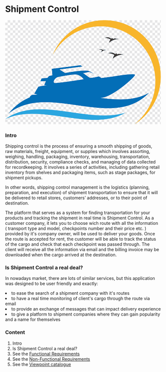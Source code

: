 # Shipment Control

[
![logo](https://github.com/isd-soft/shipment-control/blob/main/ShipmentControlfrontend/src/assets/shipment-controlll.png?raw=true)
](url)




### Intro

Shipping control is the process of ensuring a smooth shipping of goods, raw materials, freight, equipment, or supplies which involves assorting, weighing, handling, packaging, inventory, warehousing, transportation, distribution, security, compliance checks, and managing of data collected for recordkeeping. It involves a series of activities, including gathering retail inventory from shelves and packaging items, such as stage packages, for shipment pickups.

In other words, shipping control management is the logistics (planning, preparation, and execution) of shipment transportation to ensure that it will be delivered to retail stores, customers’ addresses, or to their point of destination. 

The platform that serves as a system for finding transportation for your products and tracking the shipment in real time is Shipment Control. As a customer company, it lets you to choose wich route with all the information ( transport type and model, checkpoints number and their price etc. ) provided by it's company owner, will be used to deliver your goods. Once the route is accepted for rent,  the customer will be able to track the status of the cargo and check that each checkpoint was passed through. The client will receive all the information via email and the billing invoice may be downloaded when the cargo arrived at the destination.


### Is Shipment Control a real deal?

In nowadays market, there are lots of similar services, but this application was designed to be user friendly and exactly:
<li> to ease the search of a shipment company with it's routes
<li> to have a real time monitoring of client's cargo through the route via email
<li> to provide an exchange of messages that can impact delivery experience
<li> to give a platform to shipment companies where they can gain popularity and a name for themselves


### Content
1. Intro
2. Is Shipment Control a real deal? 
3. See the [Functional Requirements](https://github.com/isd-soft/shipment-control/wiki/Functional-Requirements)
4. See the [Non-Functional Requirements](https://github.com/isd-soft/shipment-control/wiki/Non-Functional-Requirements)
5. See the [Viewpoint catalogue](https://github.com/isd-soft/shipment-control/wiki/ViewPoints-Catalogue)
